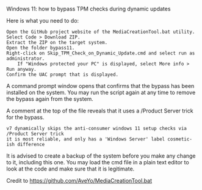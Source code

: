 Windows 11: how to bypass TPM checks during dynamic updates

 
Here is what you need to do:

    Open the GitHub project website of the MediaCreationTool.bat utility.
    Select Code > Download ZIP.
    Extract the ZIP on the target system.
    Open the folder bypass11.
    Right-click on Skip_TPM_Check_on_Dynamic_Update.cmd and select run as administrator.
        If "Windows protected your PC" is displayed, select More info > Run anyway.
    Confirm the UAC prompt that is displayed.

A command prompt window opens that confirms that the bypass has been installed on the system. You may run the script again at any time to remove the bypass again from the system.

A comment at the top of the file reveals that it uses a /Product Server trick for the bypass.

    v7 dynamically skips the anti-consumer windows 11 setup checks via /Product Server trick
    it is most reliable, and only has a 'Windows Server' label cosmetic-ish difference

It is advised to create a backup of the system before you make any change to it, including this one. You may load the cmd file in a plain text editor to look at the code and make sure that it is legitimate.

Credit to https://github.com/AveYo/MediaCreationTool.bat

